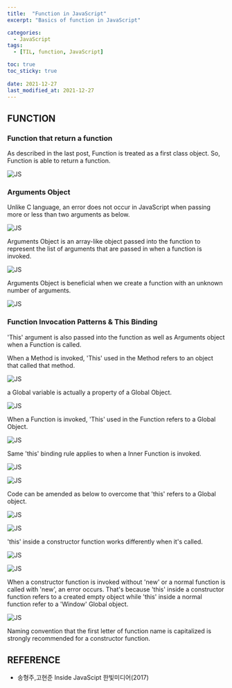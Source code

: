 ```yaml
---
title:  "Function in JavaScript"
excerpt: "Basics of function in JavaScript"

categories:
  - JavaScript
tags:
  - [TIL, function, JavaScript]

toc: true
toc_sticky: true
 
date: 2021-12-27
last_modified_at: 2021-12-27
---
```

## FUNCTION

### Function that return a function
As described in the last post, Function is treated as a first class object. So, Function is able to return a function. 

![JS](/img/JavaScript/JS3/2021-12-27-JS3-1.jpg)

### Arguments Object

Unlike C language, an error does not occur in JavaScript when passing more or less than two arguments as below. 

![JS](/img/JavaScript/JS3/2021-12-27-JS3-2.jpg)

Arguments Object is an array-like object passed into the function to represent the list of arguments that are passed in when a function is invoked.

![JS](/img/JavaScript/JS3/2021-12-27-JS3-3.jpg)

Arguments Object is beneficial when we create a function with an unknown number of arguments. 

![JS](/img/JavaScript/JS3/2021-12-27-JS3-4.jpg)

### Function Invocation Patterns & This Binding

'This' argument is also passed into the function as well as Arguments object when a Function is called.  
  
When a Method is invoked, 'This' used in the Method refers to an object that called that method.

![JS](/img/JavaScript/JS3/2021-12-27-JS3-5.jpg)

a Global variable is actually a property of a Global Object.  

![JS](/img/JavaScript/JS3/2021-12-27-JS3-6.jpg)

When a Function is invoked, 'This' used in the Function refers to a Global Object.  

![JS](/img/JavaScript/JS3/2021-12-27-JS3-7.jpg)

Same 'this' binding rule applies to when a Inner Function is invoked.

![JS](/img/JavaScript/JS3/2021-12-27-JS3-8.jpg)

![JS](/img/JavaScript/JS3/2021-12-27-JS3-9.jpg)

Code can be amended as below to overcome that 'this' refers to a Global object.

![JS](/img/JavaScript/JS3/2021-12-27-JS3-10.jpg)

![JS](/img/JavaScript/JS3/2021-12-27-JS3-11.jpg)

'this' inside a constructor function works differently when it's called.

![JS](/img/JavaScript/JS3/2021-12-27-JS3-12.jpg)

![JS](/img/JavaScript/JS3/2021-12-27-JS3-13.jpg)

When a constructor function is invoked without 'new' or a normal function is called with 'new', an error occurs. That's because 'this' inside a constructor function refers to a created empty object while 'this' inside a normal function refer to a 'Window' Global object.

![JS](/img/JavaScript/JS3/2021-12-27-JS3-14.jpg)

Naming convention that the first letter of function name is capitalized is strongly recommended for a constructor function.













## REFERENCE 
* 송형주,고현준 Inside JavaScipt 한빛미디어(2017)